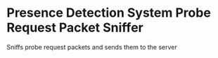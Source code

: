# Presence Detection System Probe Request Packet Sniffer

Sniffs probe request packets and sends them to the server